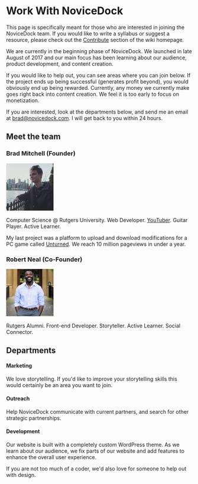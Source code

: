 # Work With NoviceDock

This page is specifically meant for those who are interested in joining the NoviceDock team. If you would like to write a syllabus or suggest a resource, please check out the [Contribute](https://github.com/NoviceDock/NoviceDock-Wiki#contribute) section of the wiki homepage.

We are currently in the beginning phase of NoviceDock. We launched in late August of 2017 and our main focus has been learning about our audience, product development, and content creation.

If you would like to help out, you can see areas where you can join below. If the project ends up being successful (generates profit beyond), you would obviously end up being rewarded. Currently, any money we currently make goes right back into content creation. We feel it is too early to focus on monetization.

If you are interested, look at the departments below, and send me an email at brad@novicedock.com. I will get back to you within 24 hours.

## Meet the team

### Brad Mitchell (Founder)

<img src="https://github.com/NoviceDock/NoviceDock-Wiki/blob/master/Assets/Github/Brad-headshot.jpg" width="128" height="128" />

Computer Science @ Rutgers University. Web Developer. [YouTuber](https://www.youtube.com/user/LCBradley3k). Guitar Player. Active Learner.

My last project was a platform to upload and download modifications for a PC game called [Unturned](http://store.steampowered.com/app/304930/Unturned/). We reach 10 million pageviews in under a year.

### Robert Neal (Co-Founder)

<img src="https://github.com/NoviceDock/NoviceDock-Wiki/blob/master/Assets/Github/Rob-headshot.jpg" width="128" height="128" />

Rutgers Alumni. Front-end Developer. Storyteller. Active Learner. Social Connector. 

## Departments

#### Marketing
We love storytelling. If you'd like to improve your storytelling skills this would certainly be an area you want to join. 

#### Outreach
Help NoviceDock communicate with current partners, and search for other strategic partnerships.

#### Development
Our website is built with a completely custom WordPress theme. As we learn about our audience, we fix parts of our website and add features to enhance the overall user experience. 

If you are not too much of a coder, we'd also love for someone to help out with design.
